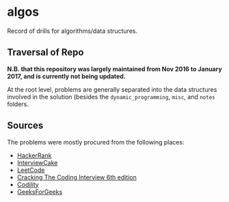 # algos

Record of drills for algorithms/data structures.

## Traversal of Repo

**N.B. that this repository was largely maintained from Nov 2016 to January 2017, and is currently not being updated.**

At the root level, problems are generally separated into the data structures involved in the solution (besides the `dynamic_programming`, `misc`, and `notes` folders.

## Sources

The problems were mostly procured from the following places:

  * [HackerRank](https://www.hackerrank.com/)
  * [InterviewCake](https://www.interviewcake.com/)
  * [LeetCode](https://leetcode.com/)
  * [Cracking The Coding Interview 6th edition](https://www.amazon.com/Cracking-Coding-Interview-Programming-Questions/dp/0984782850)
  * [Codility](https://codility.com/)
  * [GeeksForGeeks](http://www.geeksforgeeks.org/)
